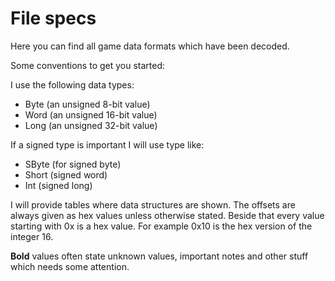 # File specs

Here you can find all game data formats which have been decoded.

Some conventions to get you started:

I use the following data types:
- Byte (an unsigned 8-bit value)
- Word (an unsigned 16-bit value)
- Long (an unsigned 32-bit value)

If a signed type is important I will use type like:
- SByte (for signed byte)
- Short (signed word)
- Int (signed long)

I will provide tables where data structures are shown. The offsets are always given as hex values unless otherwise stated. Beside that every value starting with 0x is a hex value. For example 0x10 is the hex version of the integer 16.

**Bold** values often state unknown values, important notes and other stuff which needs some attention.